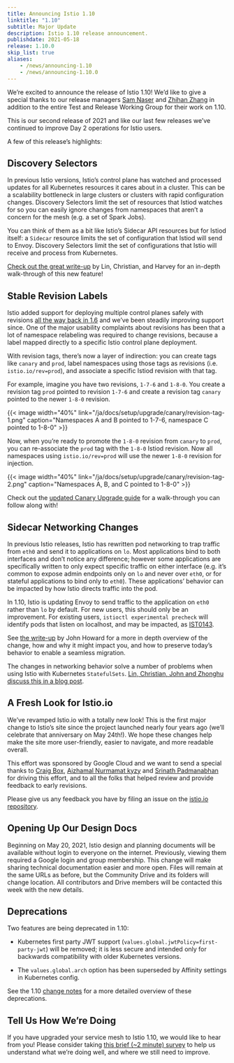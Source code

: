 ```yaml
---
title: Announcing Istio 1.10
linktitle: "1.10"
subtitle: Major Update
description: Istio 1.10 release announcement.
publishdate: 2021-05-18
release: 1.10.0
skip_list: true
aliases:
    - /news/announcing-1.10
    - /news/announcing-1.10.0
---
```


We’re excited to announce the release of Istio 1.10! We’d like to give a special thanks to our release managers [Sam Naser](https://github.com/Monkeyanator) and [Zhihan Zhang](https://github.com/ZhiHanZ) in addition to the entire Test and Release Working Group for their work on 1.10.

This is our second release of 2021 and like our last few releases we’ve continued to improve Day 2 operations for Istio users.

A few of this release’s highlights:

## Discovery Selectors

In previous Istio versions, Istio’s control plane has watched and processed updates for all Kubernetes resources it cares about in a cluster. This can be a scalability bottleneck in large clusters or clusters with rapid configuration changes. Discovery Selectors limit the set of resources that Istiod watches for so you can easily ignore changes from namespaces that aren’t a concern for the mesh (e.g. a set of Spark Jobs).

You can think of them as a bit like Istio’s Sidecar API resources but for Istiod itself: a `Sidecar` resource limits the set of configuration that Istiod will send to Envoy. Discovery Selectors limit the set of configurations that Istio will receive and process from Kubernetes.

[Check out the great write-up](/blog/2021/discovery-selectors/) by Lin, Christian, and Harvey for an in-depth walk-through of this new feature!

## Stable Revision Labels

Istio added support for deploying multiple control planes safely with revisions [all the way back in 1.6](/blog/2020/multiple-control-planes/) and we’ve been steadily improving support since. One of the major usability complaints about revisions has been that a lot of namespace relabeling was required to change revisions, because a label mapped directly to a specific Istio control plane deployment.

With revision tags, there’s now a layer of indirection: you can create tags like `canary` and `prod`, label namespaces using those tags as revisions (i.e. `istio.io/rev=prod`), and associate a specific Istiod revision with that tag.

For example, imagine you have two revisions, `1-7-6` and `1-8-0`. You create a revision tag `prod` pointed to revision `1-7-6` and create a revision tag `canary` pointed to the newer `1-8-0` revision.

{{< image width="40%"
    link="/ja/docs/setup/upgrade/canary/revision-tag-1.png"
    caption="Namespaces A and B pointed to 1-7-6, namespace C pointed to 1-8-0"
    >}}

Now, when you’re ready to promote the `1-8-0` revision from `canary` to `prod`, you can re-associate the `prod` tag with the `1-8-0` Istiod revision. Now all namespaces using `istio.io/rev=prod` will use the newer `1-8-0` revision for injection.

{{< image width="40%"
    link="/ja/docs/setup/upgrade/canary/revision-tag-2.png"
    caption="Namespaces A, B, and C pointed to 1-8-0"
    >}}

Check out the [updated Canary Upgrade guide](/docs/setup/upgrade/canary/#stable-revision-labels-experimental) for a walk-through you can follow along with!

## Sidecar Networking Changes

In previous Istio releases, Istio has rewritten pod networking to trap traffic from `eth0` and send it to applications on `lo`. Most applications bind to both interfaces and don’t notice any difference; however some applications are specifically written to only expect specific traffic on either interface (e.g. it’s common to expose admin endpoints only on `lo` and never over `eth0`, or for stateful applications to bind only to `eth0`). These applications’ behavior can be impacted by how Istio directs traffic into the pod.

In 1.10, Istio is updating Envoy to send traffic to the application on `eth0` rather than `lo` by default. For new users, this should only be an improvement. For existing users, `istioctl experimental precheck` will identify pods that listen on localhost, and may be impacted, as [IST0143](/docs/reference/config/analysis/ist0143/).

See [the write-up](/blog/2021/upcoming-networking-changes/) by John Howard for a more in depth overview of the change, how and why it might impact you, and how to preserve today’s behavior to enable a seamless migration.

The changes in networking behavior solve a number of problems when using Istio with Kubernetes `StatefulSets`. [Lin, Christian, John and Zhonghu discuss this in a blog post](/blog/2021/statefulsets-made-easier/).

## A Fresh Look for Istio.io

We’ve revamped Istio.io with a totally new look! This is the first major change to Istio’s site since the project launched nearly four years ago (we’ll celebrate that anniversary on May 24th!). We hope these changes help make the site more user-friendly, easier to navigate, and more readable overall.

This effort was sponsored by Google Cloud and we want to send a special thanks to [Craig Box](https://twitter.com/craigbox), [Aizhamal Nurmamat kyzy](https://twitter.com/iamaijamal) and [Srinath Padmanabhan](https://twitter.com/srithreepo) for driving this effort, and to all the folks that helped review and provide feedback to early revisions.

Please give us any feedback you have by filing an issue on the [istio.io repository](https://github.com/istio/istio.io).

## Opening Up Our Design Docs

Beginning on May 20, 2021, Istio design and planning documents will be available without login to everyone on the internet. Previously, viewing them required a Google login and group membership. This change will make sharing technical documentation easier and more open. Files will remain at the same URLs as before, but the Community Drive and its folders will change location. All contributors and Drive members will be contacted this week with the new details.

## Deprecations

Two features are being deprecated in 1.10:

* Kubernetes first party JWT support (`values.global.jwtPolicy=first-party-jwt`) will be removed; it is less secure and intended only for backwards compatibility with older Kubernetes versions.

* The `values.global.arch` option has been superseded by Affinity settings in Kubernetes config.

See the 1.10 [change notes](/news/releases/1.10.x/announcing-1.10/change-notes/) for a more detailed overview of these deprecations.

## Tell Us How We’re Doing

If you have upgraded your service mesh to Istio 1.10, we would like to hear from you!  Please consider taking [this brief (~2 minute) survey](https://docs.google.com/forms/d/e/1FAIpQLSfzonL4euvGgUM7kyXjsucP4UV8mH9M2snKVFQnT-L7eIXp_g/viewform?resourcekey=0-pWz7V0MsuFrdfJ_-NTQwXQ) to help us understand what we’re doing well, and where we still need to improve.
